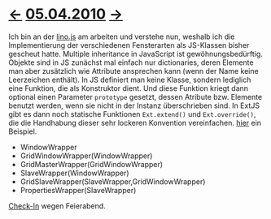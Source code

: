 # [←](20100402.md) [05.04.2010](20100405.md) [→](20100406.md) #

Ich bin an der [lino.js](http://code.google.com/p/lino/source/browse/media/lino.js) am arbeiten und verstehe nun, weshalb ich die Implementierung der verschiedenen Fensterarten als JS-Klassen bisher gescheut hatte. Multiple inheritance in JavaScript ist gewöhnungsbedürftig. Objekte sind in JS zunächst mal einfach nur dictionaries, deren Elemente man aber zusätzlich wie Attribute ansprechen kann (wenn der Name keine Leerzeichen enthält). In JS definiert man keine Klasse, sondern lediglich eine Funktion, die als Konstruktor dient. Und diese Funktion kriegt dann optional einen Parameter `prototype` gesetzt, dessen Atribute bzw. Elemente benutzt werden, wenn sie nicht in der Instanz überschrieben sind. In ExtJS gibt es dann noch statische Funktionen `Ext.extend()` und  `Ext.override()`, die die Handhabung dieser sehr lockeren Konvention vereinfachen.
[hier](http://www.extjs.com/forum/showthread.php?t=48000) ein Beispiel.

  * WindowWrapper
  * GridWindowWrapper(WindowWrapper)
  * GridMasterWrapper(GridWindowWrapper)
  * SlaveWrapper(WindowWrapper)
  * GridSlaveWrapper(SlaveWrapper,GridWindowWrapper)
  * PropertiesWrapper(SlaveWrapper)

[Check-In](http://code.google.com/p/lino/source/detail?r=d34adf9bd3d25bdbdd446849c869c2d55617badc) wegen Feierabend.